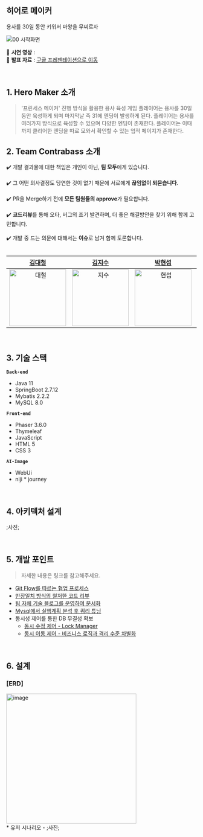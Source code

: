 ## 히어로 메이커

용사를 30일 동안 키워서 마왕을 무찌르자

![00  시작화면](https://github.com/mtvs-2ndteam/hero-maker/assets/48119129/047da248-71e3-4db4-b9df-8d39490b0600)


📌 **시연 영상** :  <br>
📌 **발표 자료** : [구글 프레젠테이션으로 이동](https://docs.google.com/presentation/d/1kloW7eZ71UodL_csitGjq6TjNO-AIE451UVIFgZWqlo/edit?usp=sharing)

<br>

## 1. Hero Maker 소개
> '프린세스 메이커' 진행 방식을 활용한 용사 육성 게임
> 플레이어는 용사를 30일동안 육성하게 되며 마지막날 즉 31에 엔딩이 발생하게 된다.
> 플레이어는 용사를 여러가지 방식으로 육성할 수 있으며 다양한 엔딩이 존재한다.
> 플레이어는 이때까지 클리어한 엔딩을 따로 모와서 확인할 수 있는 업적 페이지가 존재한다.


## 2. Team Contrabass 소개
:heavy_check_mark: 개발 결과물에 대한 책임은 개인이 아닌, **팀 모두**에게 있습니다. <br>
<br>
:heavy_check_mark: 그 어떤 의사결정도 당연한 것이 없기 때문에 서로에게 **끊임없이 되묻습니다**. <br>
<br>
:heavy_check_mark: PR을 Merge하기 전에 **모든 팀원들의 approve**가 필요합니다. <br> 
<br>
:heavy_check_mark: **코드리뷰**를 통해 오타, 버그의 조기 발견하며, 더 좋은 해결방안을 찾기 위해 함께 고민합니다. <br> 
<br>
:heavy_check_mark: 개발 중 드는 의문에 대해서는 **이슈**로 남겨 함께 토론합니다. <br> 
<br>


|  [김대철](https://github.com/horry10)  |  [김지수](https://github.com/jisoo9603)  |  [박현섭](https://github.com/kukenya)  |  [이유열](https://github.com/youyeul301)  |   [조만제](https://github.com/fakerdeft)  | 
| :----------: |  :--------:  |  :---------: |  :---------: |  :---------: | 
| <img src="https://github.com/mtvs-2ndteam/hero-maker/assets/98208452/52948f4a-3f38-4ae0-aad5-fdd89b188d9d" width="150px" alt="대철"/> | <img src="https://github.com/mtvs-2ndteam/hero-maker/assets/98208452/b9bea054-1137-4d9c-98c7-c34baf43a480" width="150px" alt="지수"/> | <img src="https://github.com/mtvs-2ndteam/hero-maker/assets/98208452/599c894f-4ffd-4c5d-92a0-6ad80627162a" width="150px" alt="현섭"/> | <img src="https://github.com/mtvs-2ndteam/hero-maker/assets/98208452/c03b4d83-bb3b-4710-ad8c-7cdf4ed633b8" width="150px" alt="유열"/> | <img src="https://github.com/mtvs-2ndteam/hero-maker/assets/98208452/8a82452d-a971-47b1-882b-eb0cb3dc8f39" width="150px" alt="만제"/> 


<br>



## 3. 기술 스택
**`Back-end`**
- Java 11
- SpringBoot 2.7.12
- Mybatis 2.2.2
- MySQL 8.0

**`Front-end`**
- Phaser 3.6.0
- Thymeleaf
- JavaScript
- HTML 5
- CSS 3

**`AI-Image`**
- WebUi
- niji * journey

<br>

## 4. 아키텍처 설계
;사진;

<br>

## 5. 개발 포인트
> 자세한 내용은 링크를 참고해주세요.

* [Git Flow를 따르는 협업 프로세스](https://blossomwhale.notion.site/945341227bd64432a973d4294b89db37)
* [만장일치 방식의 철저한 코드 리뷰](https://github.com/Team-PandaN/Team-PandaN-Back/pull/21)
* [팀 자체 기술 블로그를 운영하여 문서화](https://blossomwhale.notion.site/ab1407eab5154d108f562b84f8cef731)
* [Mysql에서 실행계획 분석 후 쿼리 튜닝](https://blossomwhale.notion.site/Mysql-0ca7bcd2a4b34333b3880693c7ed9e88)
* 동시성 제어를 통한 DB 무결성 확보
  * [동시 수정 제어 - Lock Manager](https://blossomwhale.notion.site/930f626a77f642ab8f49ceffe035e3dc)
  * [동시 이동 제어 - 비즈니스 로직과 격리 수준 차별화](https://blossomwhale.notion.site/58f5dd7e7ab340e8bec32c720a2ccc12)


<br>

## 6. 설계
### [ERD] <br>
<img width="344" alt="image" src="https://github.com/mtvs-2ndteam/hero-maker/assets/98208452/6ec92445-94a7-456b-930b-049bd868bd2a">
<br>
* 유저 시나리오 - ;사진;
